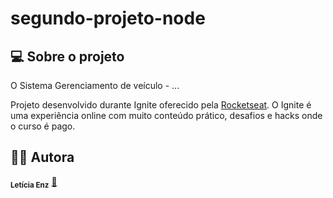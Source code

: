 # segundo-projeto-node

## 💻 Sobre o projeto

O Sistema Gerenciamento de veículo - ...

Projeto desenvolvido durante Ignite oferecido pela [Rocketseat](https:rocketseat.com.br).
O Ignite é uma experiência online com muito conteúdo prático, desafios e hacks onde o curso é pago.


## 	:woman_technologist: Autora


 <sub><b>Letícia Enz</b></sub></a> <a href="https://blog.rocketseat.com.br/author/thiago/" title="Rocketseat">🚀</a>
 <br />
